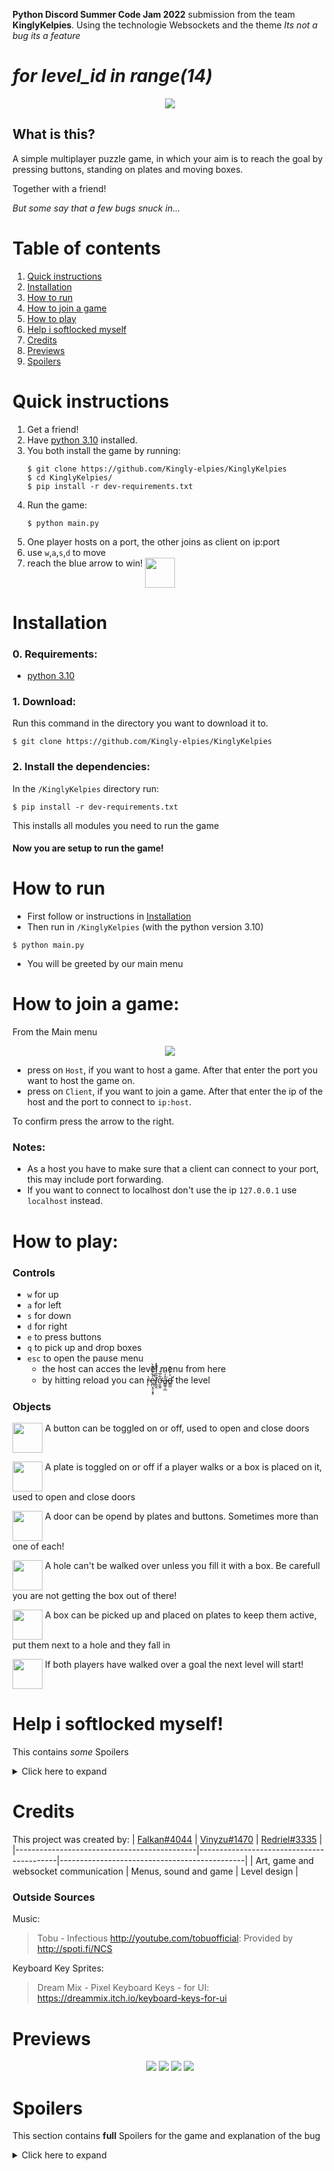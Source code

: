 **Python Discord Summer Code Jam 2022** submission from the team **KinglyKelpies**.
Using the technologie Websockets and the theme *Its not a bug its a feature*

# *for level_id in range(14)*
<p align="center">
    <img src="https://user-images.githubusercontent.com/62175543/182180722-6496cbdc-d033-41fd-ae5c-936ad99b635b.gif">
</p>

## What is this?
    
A simple multiplayer puzzle game, 
in which your aim is to reach the goal by pressing buttons, standing on plates and moving boxes.
    
Together with a friend!

*But some say that a few bugs snuck in...*

# Table of contents
1. [Quick instructions](https://github.com/Kingly-elpies/KinglyKelpies/blob/read-me-update/README.md#quick-instructions)
2. [Installation](https://github.com/Kingly-elpies/KinglyKelpies/blob/read-me-update/README.md#installation)
3. [How to run](https://github.com/Kingly-elpies/KinglyKelpies/blob/read-me-update/README.md#how-to-run)
4. [How to join a game](https://github.com/Kingly-elpies/KinglyKelpies/blob/read-me-update/README.md#how-to-join-a-game)
5. [How to play](https://github.com/Kingly-elpies/KinglyKelpies/blob/read-me-update/README.md#how-to-play)
6. [Help i softlocked myself](https://github.com/Kingly-elpies/KinglyKelpies/blob/read-me-update/README.md#help-i-softlocked-myself)
7. [Credits](https://github.com/Kingly-elpies/KinglyKelpies/blob/read-me-update/README.md#credits)
8. [Previews](https://github.com/Kingly-elpies/KinglyKelpies/blob/read-me-update/README.md#previews)
9. [Spoilers](https://github.com/Kingly-elpies/KinglyKelpies/blob/read-me-update/README.md#spoilers)

# Quick instructions
1. Get a friend!
2. Have [python 3.10](https://www.python.org/downloads/release/python-3100/) installed.
3. You both install the game by running:
    ```shell
    $ git clone https://github.com/Kingly-elpies/KinglyKelpies
    $ cd KinglyKelpies/
    $ pip install -r dev-requirements.txt
    ```
4. Run the game:
    ```shell
    $ python main.py
    ```
5. One player hosts on a port, the other joins as client on ip:port
6. use `w`,`a`,`s`,`d` to move 
8. reach the blue arrow to win!
<img height=48 width=48 align="top" src = "https://user-images.githubusercontent.com/62175543/182195574-53a3c7ea-7551-457a-81cf-539b1fbcec96.png"></img>
    

# Installation

### 0. Requirements:
   - [python 3.10](https://www.python.org/downloads/release/python-3100/)

### 1. Download:
   Run this command in the directory you want to download it to.
   ```shell
   $ git clone https://github.com/Kingly-elpies/KinglyKelpies
   ```
    
### 2. Install the dependencies:
  In the `/KinglyKelpies` directory run:
  ```shell
  $ pip install -r dev-requirements.txt
  ```
  This installs all modules you need to run the game

#### Now you are setup to run the game!
  
# How to run
  - First follow or instructions in [Installation](https://github.com/Kingly-elpies/KinglyKelpies/edit/read-me-update/README.md#installation)
  - Then run in `/KinglyKelpies` (with the python version 3.10)
  ```shell
  $ python main.py
  ```  
  - You will be greeted by our main menu
  
# How to join a game:
From the Main menu
<p align= "center">
    <img src="https://user-images.githubusercontent.com/62175543/182196702-51a61a48-89b7-48a3-a36f-a566749bae11.png">
</p>

- press on `Host`, if you want to host a game. After that enter the port you want to host the game on.
- press on `Client`, if you want to join a game. After that enter the ip of the host and the port to connect to `ip:host`.

To confirm press the arrow to the right. 

### Notes:
   - As a host you have to make sure that a client can connect to your port, this may include port forwarding.
   - If you want to connect to localhost don't use the ip `127.0.0.1` use `localhost` instead.

# How to play:
### Controls
   - `w` for up   
   - `a` for left
   - `s` for down  
   - `d` for right
   - `e` to press buttons
   - `q` to pick up and drop boxes
   - `esc` to open the pause menu
      - the host can acces the level menu from here
      - by hitting reload you can r̵͎̀e̷̪̤̟̠͓̥͑͋̓́͊̀̚ḻ̸̰̯̏̑͛̂̎̄̽͘ơ̶̮̼̯͋̅͛å̴͇͍̩̲̍̈́͘d̶͇̰͐̓͑͒̕ the level
    
### Objects
<!-- Button-->
<p align="left">
    <img height=48 width=48 align="top" src = "https://user-images.githubusercontent.com/62175543/182188591-da67cfd8-0e70-4a2c-824e-f682fe93278f.gif">
    <t> A button can be toggled on or off, used to open and close doors</t>
</p>

<!-- Plate-->
<p align="left">
    <img height=48 width=48 align="top" src = "https://user-images.githubusercontent.com/62175543/182190339-8801967b-7d60-4260-92c6-eddc30f956b4.gif">
    <t> A plate is toggled on or off if a player walks or a box is placed on it, used to open and close doors</t>
</p>

<!-- Door-->
<p align="left">
    <img height=48 width=48 align="top" src = "https://user-images.githubusercontent.com/62175543/182191249-53668d2d-0eb8-493f-aa8f-8e5399d44468.gif">
    <t> A door can be opend by plates and buttons. Sometimes more than one of each!</t>
</p>

<!-- Hole-->
<p align="left">
    <img height=48 width=48 align="top" src = "https://user-images.githubusercontent.com/62175543/182194195-fe95896c-a610-4a24-b806-030beb6a6e52.gif">
    <t> A hole can't be walked over unless you fill it with a box. Be carefull you are not getting the box out of there!</t>
</p>

<!-- Box-->
<p align="left">
    <img height=48 width=48 align="top" src = "https://user-images.githubusercontent.com/62175543/182194668-cf9ec242-c51b-4512-a1bf-88e4d80ec139.png">
    <t> A box can be picked up and placed on plates to keep them active, put them next to a hole and they fall in</t>
</p>

<!-- Goal-->
<p align="left">
    <img height=48 width=48 align="top" src = "https://user-images.githubusercontent.com/62175543/182195574-53a3c7ea-7551-457a-81cf-539b1fbcec96.png">
    <t> If both players have walked over a goal the next level will start! </t>
</p>

# Help i softlocked myself!

This contains *some* Spoilers
<details>
    <summary>Click here to expand
    </summary>
<br />
You have probably noticed that the reload level function doesn't work. 
    
This is because it contains our bug!
    
To actually reload a level:
- open the level selcet
- enter the number of you current level (starting at 0)
- press go
    
</details>

# Credits
This project was created by: 
  | [Falkan#4044](https://github.com/falkanson) | [Vinyzu#1470](https://github.com/Vinyzu) | [Redriel#3335](https://github.com/Redriel57) | 
  |---------------------------------------------|------------------------------------------|----------------------------------------------|
  |  Art, game and websocket communication      | Menus, sound and game                    | Level design                                 |
  
### Outside Sources
Music:

> Tobu - Infectious http://youtube.com/tobuofficial: Provided by http://spoti.fi/NCS
    
Keyboard Key Sprites:

> Dream Mix - Pixel Keyboard Keys - for UI: https://dreammix.itch.io/keyboard-keys-for-ui

# Previews

<p align="center">
    <img src="https://user-images.githubusercontent.com/62175543/182314896-cb0c655d-efcb-4202-bbfd-4259e67852ba.png">
    <img src="https://user-images.githubusercontent.com/62175543/182314902-1849938a-24bb-4d0f-a8dc-3507686dbce3.png">
    <img src="https://user-images.githubusercontent.com/62175543/182314871-0e00d42c-89db-45ab-a2eb-ee72204812a4.png">
    <img src="https://user-images.githubusercontent.com/62175543/182314884-ec0ea6e4-e8d3-4ed1-94cb-872529452278.png">
</p>

# Spoilers
This section contains **full** Spoilers for the game and explanation of the bug
<details>
    <summary>Click here to expand</summary>

## The Bug - Phantom Boxes

We call the Bug **Phantom Boxes** 

It is caused by the reload feature which does not work correctly. (Or does it 🤔)

To reproduce it follow these steps:

- Move one box you want to create a phantom version of
- Reload the game using the button in the pause menu
    
The Result:

- There will now be two versions of the box, one at the original starting position and one at the position you moved the box to
- The other player will only see the box that was **last** placed by you, if he moves the duplicated box the phantom boxes will disapear on your end
- Phantom boxes can activate plates and fill holes but only on your end!
- But be careful, reloading turns off activated buttons without updating the door
</details>
